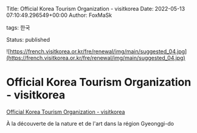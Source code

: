 Title: Official Korea Tourism Organization - visitkorea
Date: 2022-05-13 07:10:49.296549+00:00
Author: FoxMaSk 

tags: 한국

Status: published


![https://french.visitkorea.or.kr/fre/renewal/img/main/suggested_04.jpg](https://french.visitkorea.or.kr/fre/renewal/img/main/suggested_04.jpg)


# Official Korea Tourism Organization - visitkorea

[Official Korea Tourism Organization - visitkorea](https://french.visitkorea.or.kr/fre/index.kto)

[](/fre/SI/SI_FR_4_5_1.jsp?cid=2372420)

À la découverte de la nature et de l&#39;art dans la région Gyeonggi-do
